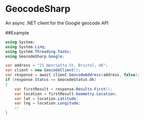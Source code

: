 GeocodeSharp
============

An async .NET client for the Google geocode API

##Example
```c#
using System;
using System.Linq;
using System.Threading.Tasks;
using GeocodeSharp.Google;

var address = "21 Henrietta St, Bristol, UK";
var client = new GeocodeClient();
var response = await client.GeocodeAddress(address, false);
if (response.Status == GeocodeStatus.Ok)
{
    var firstResult = response.Results.First();
    var location = firstResult.Geometry.Location;
    var lat = location.Latitude;
    var lng = location.Longitude;
    // ...
}
```
